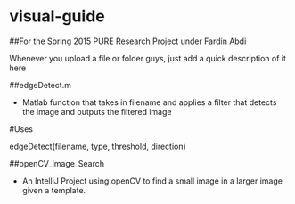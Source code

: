 # visual-guide

##For the Spring 2015 PURE Research Project under Fardin Abdi

Whenever you upload a file or folder guys, just add a quick description of it here

##edgeDetect.m
 - Matlab function that takes in filename and applies a filter that detects the image and outputs the filtered image

#Uses

edgeDetect(filename, type, threshold, direction)
 
##openCV_Image_Search
 - An IntelliJ Project using openCV to find a small image in a larger image given a template.
